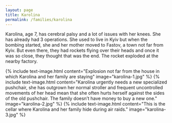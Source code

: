 ```yaml
---
layout: page
title: Karolina
permalink: /families/karolina
---
```

Karolina, age 7, has cerebral palsy and a lot of issues with her knees. She has already had 3 operations. She used to live in Kyiv but when the bombing started, she and her mother moved to Fastov, a town not far from Kyiv. But even there, they had rockets flying over their heads and once it was so close, they thought that was the end. The rocket exploded at the nearby factory.

{% include text-image.html content="Explosion not far from the house in which Karolina and her family are staying" image="karolina-1.jpg" %}
{% include text-image.html content="Karolina urgently needs a new specialized pushchair, she has outgrown her normal stroller and frequent uncontrolled movements of her head mean that she often hurts herself against the sides of the old pushchair. The family doesn’t have money to buy a new one." image="karolina-2.jpg" %}
{% include text-image.html content="This is the cellar where Karolina and her family hide during air raids." image="karolina-3.jpg" %}